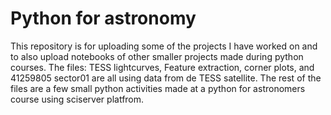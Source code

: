 # Python for astronomy
This repository is for uploading some of the projects I have worked on and to also upload notebooks of other smaller projects made during python courses. The files: TESS lightcurves, Feature extraction, corner plots, and 41259805 sector01 are all using data from de TESS satellite. The rest of the files are a few small python activities made at a python for astronomers course using sciserver platfrom.
